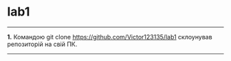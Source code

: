 # lab1
***
**1.** Командою git clone https://github.com/Victor123135/lab1 склоунував репозиторій на свій ПК.
***